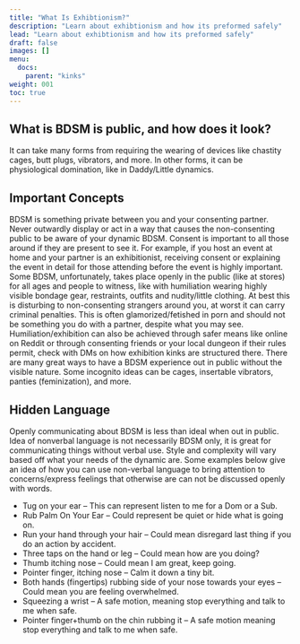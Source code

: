 ```yaml
---
title: "What Is Exhibtionism?"
description: "Learn about exhibtionism and how its preformed safely"
lead: "Learn about exhibtionism and how its preformed safely"
draft: false
images: []
menu:
  docs:
    parent: "kinks"
weight: 001
toc: true
---
```

## What is BDSM is public, and how does it look?

It can take many forms from requiring the wearing of devices like chastity cages, butt plugs, vibrators, and more. In other forms, it can be physiological domination, like in Daddy/Little dynamics.

## Important Concepts

BDSM is something private between you and your consenting partner. Never outwardly display or act in a way that causes the non-consenting public to be aware of your dynamic BDSM.
Consent is important to all those around if they are present to see it. For example, if you host an event at home and your partner is an exhibitionist, receiving consent or explaining the event in detail for those attending before the event is highly important.
Some BDSM, unfortunately, takes place openly in the public (like at stores) for all ages and people to witness, like with humiliation wearing highly visible bondage gear, restraints, outfits and nudity/little clothing. At best this is disturbing to non-consenting strangers around you, at worst it can carry criminal penalties. This is often glamorized/fetished in porn and should not be something you do with a partner, despite what you may see.
Humiliation/exhibition can also be achieved through safer means like online on Reddit or through consenting friends or your local dungeon if their rules permit, check with DMs on how exhibition kinks are structured there.
There are many great ways to have a BDSM experience out in public without the visible nature. Some incognito ideas can be cages, insertable vibrators, panties (feminization), and more.

## Hidden Language

Openly communicating about BDSM is less than ideal when out in public. Idea of nonverbal language is not necessarily BDSM only, it is great for communicating things without verbal use. Style and complexity will vary based off what your needs of the dynamic are. Some examples below give an idea of how you can use non-verbal language to bring attention to concerns/express feelings that otherwise are can not be discussed openly with words.

- Tug on your ear – This can represent listen to me for a Dom or a Sub.
- Rub Palm On Your Ear – Could represent be quiet or hide what is going on.
- Run your hand through your hair – Could mean disregard last thing if you do an action by accident.
- Three taps on the hand or leg – Could mean how are you doing?
- Thumb itching nose – Could mean I am great, keep going.
- Pointer finger, itching nose – Calm it down a tiny bit.
- Both hands (fingertips) rubbing side of your nose towards your eyes – Could mean you are feeling overwhelmed.
- Squeezing a wrist – A safe motion, meaning stop everything and talk to me when safe.
- Pointer finger+thumb on the chin rubbing it – A safe motion meaning stop everything and talk to me when safe.
